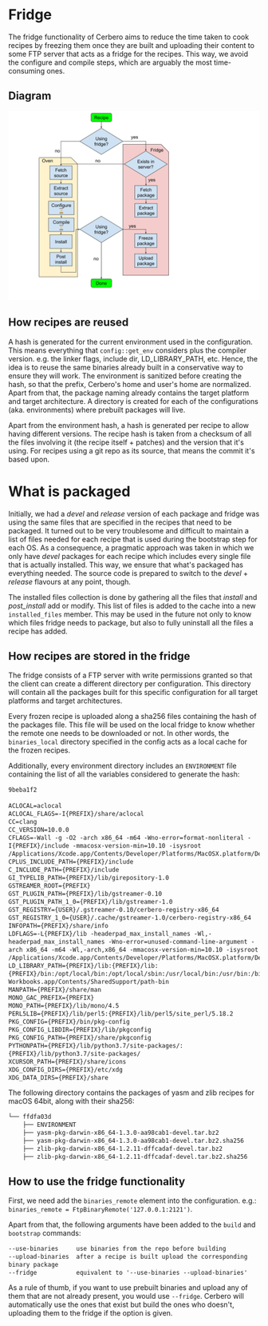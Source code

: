 # Fridge

The fridge functionality of Cerbero aims to reduce the time taken to cook
recipes by freezing them once they are built and uploading their content to some
FTP server that acts as a fridge for the recipes. This way, we avoid the
configure and compile steps, which are arguably the most time-consuming ones.

## Diagram

![Fridge diagram](fridge.svg)

## How recipes are reused

A hash is generated for the current environment used in the configuration. This
means everything that `config::get_env` considers plus the compiler version.
e.g. the linker flags, include dir, LD_LIBRARY_PATH, etc. Hence, the idea is to
reuse the same binaries already built in a conservative way to ensure they will
work. The environment is sanitized before creating the hash, so that the prefix,
Cerbero's home and user's home are normalized. Apart from that, the package
naming already contains the target platform and target architecture. A directory
is created for each of the configurations (aka. environments) where prebuilt
packages will live.

Apart from the environment hash, a hash is generated per recipe to allow having
different versions. The recipe hash is taken from a checksum of all the files
involving it (the recipe itself + patches) and the version that it's using. For
recipes using a git repo as its source, that means the commit it's based upon.

# What is packaged

Initially, we had a *devel* and *release* version of each package and fridge was
using the same files that are specified in the recipes that need to be packaged.
It turned out to be very troublesome and difficult to maintain a list of files
needed for each recipe that is used during the bootstrap step for each OS. As a
consequence, a pragmatic approach was taken in which we only have *devel*
packages for each recipe which includes every single file that is actually
installed. This way, we ensure that what's packaged has everything needed. The
source code is prepared to switch to the *devel* + *release* flavours at any
point, though.

The installed files collection is done by gathering all the files that *install*
and *post_install* add or modify. This list of files is added to the cache into
a new `installed_files` member. This may be used in the future not only to know
which files fridge needs to package, but also to fully uninstall all the files a
recipe has added.

## How recipes are stored in the fridge

The fridge consists of a FTP server with write permissions granted so that the
client can create a different directory per configuration. This directory will
contain all the packages built for this specific configuration for all target
platforms and target architectures.

Every frozen recipe is uploaded along a sha256 files containing the hash of the
packages file. This file will be used on the local fridge to know whether the
remote one needs to be downloaded or not. In other words, the `binaries_local`
directory specified in the config acts as a local cache for the frozen recipes.

Additionally, every environment directory includes an `ENVIRONMENT` file
containing the list of all the variables considered to generate the hash:

```
9beba1f2

ACLOCAL=aclocal
ACLOCAL_FLAGS=-I{PREFIX}/share/aclocal
CC=clang
CC_VERSION=10.0.0
CFLAGS=-Wall -g -O2 -arch x86_64 -m64 -Wno-error=format-nonliteral -I{PREFIX}/include -mmacosx-version-min=10.10 -isysroot /Applications/Xcode.app/Contents/Developer/Platforms/MacOSX.platform/Developer/SDKs/MacOSX10.14.sdk
CPLUS_INCLUDE_PATH={PREFIX}/include
C_INCLUDE_PATH={PREFIX}/include
GI_TYPELIB_PATH={PREFIX}/lib/girepository-1.0
GSTREAMER_ROOT={PREFIX}
GST_PLUGIN_PATH={PREFIX}/lib/gstreamer-0.10
GST_PLUGIN_PATH_1_0={PREFIX}/lib/gstreamer-1.0
GST_REGISTRY={USER}/.gstreamer-0.10/cerbero-registry-x86_64
GST_REGISTRY_1_0={USER}/.cache/gstreamer-1.0/cerbero-registry-x86_64
INFOPATH={PREFIX}/share/info
LDFLAGS=-L{PREFIX}/lib -headerpad_max_install_names -Wl,-headerpad_max_install_names -Wno-error=unused-command-line-argument -arch x86_64 -m64 -Wl,-arch,x86_64 -mmacosx-version-min=10.10 -isysroot /Applications/Xcode.app/Contents/Developer/Platforms/MacOSX.platform/Developer/SDKs/MacOSX10.14.sdk
LD_LIBRARY_PATH={PREFIX}/lib:{PREFIX}/lib:{PREFIX}/bin:/opt/local/bin:/opt/local/sbin:/usr/local/bin:/usr/bin:/bin:/usr/sbin:/sbin:/usr/local/share/dotnet:~/.dotnet/tools:/Library/Frameworks/Mono.framework/Versions/Current/Commands:/Applications/Xamarin Workbooks.app/Contents/SharedSupport/path-bin
MANPATH={PREFIX}/share/man
MONO_GAC_PREFIX={PREFIX}
MONO_PATH={PREFIX}/lib/mono/4.5
PERL5LIB={PREFIX}/lib/perl5:{PREFIX}/lib/perl5/site_perl/5.18.2
PKG_CONFIG={PREFIX}/bin/pkg-config
PKG_CONFIG_LIBDIR={PREFIX}/lib/pkgconfig
PKG_CONFIG_PATH={PREFIX}/share/pkgconfig
PYTHONPATH={PREFIX}/lib/python3.7/site-packages/:{PREFIX}/lib/python3.7/site-packages/
XCURSOR_PATH={PREFIX}/share/icons
XDG_CONFIG_DIRS={PREFIX}/etc/xdg
XDG_DATA_DIRS={PREFIX}/share
```

The following directory contains the packages of yasm and zlib recipes for macOS
64bit, along with their sha256:

```
└── ffdfa03d
    ├── ENVIRONMENT
    ├── yasm-pkg-darwin-x86_64-1.3.0-aa98cab1-devel.tar.bz2
    ├── yasm-pkg-darwin-x86_64-1.3.0-aa98cab1-devel.tar.bz2.sha256
    ├── zlib-pkg-darwin-x86_64-1.2.11-dffcadaf-devel.tar.bz2
    ├── zlib-pkg-darwin-x86_64-1.2.11-dffcadaf-devel.tar.bz2.sha256
```

## How to use the fridge functionality

First, we need add the `binaries_remote` element into the configuration. e.g.:
`binaries_remote = FtpBinaryRemote('127.0.0.1:2121')`.

Apart from that, the following arguments have been added to the `build` and
`bootstrap` commands:

```
--use-binaries     use binaries from the repo before building
--upload-binaries  after a recipe is built upload the corresponding binary package
--fridge           equivalent to '--use-binaries --upload-binaries'
```

As a rule of thumb, if you want to use prebuilt binaries and upload any of them
that are not already present, you would use `--fridge`. Cerbero will
automatically use the ones that exist but build the ones who doesn't, uploading
them to the fridge if the option is given.
